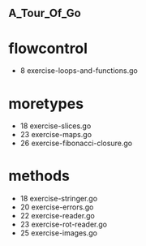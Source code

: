 ## A_Tour_Of_Go

# flowcontrol
- 8 exercise-loops-and-functions.go

# moretypes
- 18 exercise-slices.go
- 23 exercise-maps.go
- 26 exercise-fibonacci-closure.go

# methods
- 18 exercise-stringer.go
- 20 exercise-errors.go
- 22 exercise-reader.go
- 23 exercise-rot-reader.go 
- 25 exercise-images.go
